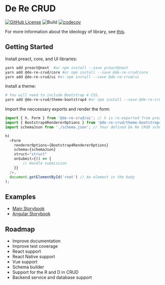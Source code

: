 # De Re CRUD

[![GitHub License](https://img.shields.io/github/license/DeReCRUD/de-re-crud.svg)](https://github.com/DeReCRUD/de-re-crud/blob/master/LICENSE) ![Build](https://github.com/DeReCRUD/de-re-crud/workflows/Build/badge.svg) [![codecov](https://codecov.io/gh/DeReCRUD/de-re-crud/branch/master/graph/badge.svg)](https://codecov.io/gh/DeReCRUD/de-re-crud)

For more information about the ideology of library, see [this](docs/ideology.md).

## Getting Started

Install preact, core, and UI libraries:

```bash
yarn add preact@next  #or npm install --save preact@next
yarn add @de-re-crud/core #or npm install --save @de-re-crud/core 
yarn add @de-re-crud/ui #or npm install --save @de-re-crud/ui 
```

Install a theme:

```bash
# You will need to include Bootstrap 4 CSS.
yarn add @de-re-crud/theme-bootstrap4 #or npm install --save @de-re-crud/theme-bootstrap4
```

Import the neccessary exports and render the form:

```typescript
import { h, Form } from '@de-re-crud/ui'; // h is re-exported from preact for convenience
import { Bootstrap4RendererOptions } from '@de-re-crud/theme-bootstrap4';
import schemaJson from './schema.json'; // Your defined De Re CRUD schema

h(
  <Form
    rendererOptions={Bootstrap4RendererOptions}
    schema={schemaJson}
    struct="struct"
    onSubmit={() => {
        // Handle submission
    }}
  />,
  document.getElementById('root') // An element in the body
);
```

## Examples

- [Main Storybook](https://de-re-crud.netlify.com)
- [Angular Storybook](https://de-re-crud.netlify.com/angular) 

## Roadmap

- Improve documentation
- Improve test coverage
- React support
- React Native support
- Vue support
- Schema builder
- Support for the R and D in CRUD
- Backend service and database support
